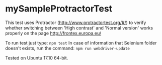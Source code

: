 # mySampleProtractorTest

This test uses Protractor (http://www.protractortest.org/#/)
to verify whether switching between 'High contrast' and 'Normal version'
works properly on the page http://frontex.europa.eu/

To run test just type:
`npm test`
In case of information that Selenium folder doesn't exists, run the command:
`npm run webdriver-update`

Tested on Ubuntu 17.10 64-bit.
